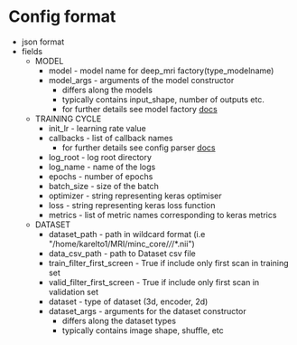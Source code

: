 # Config format
* json format
* fields
    * MODEL
        * model - model name for deep_mri factory(type_modelname)
        * model_args - arguments of the model constructor
            * differs along the models
            * typically contains input_shape, number of outputs etc.
            * for further details see model factory [docs](../docs/deep_mri/index.html) 
    * TRAINING CYCLE 
        * init_lr - learning rate value
        * callbacks - list of callback names
            * for further details see config parser [docs](../docs/deep_mri/index.html) 
        * log_root - log root directory
        * log_name - name of the logs
        * epochs - number of epochs
        * batch_size - size of the batch
        * optimizer - string representing keras optimiser
        * loss - string representing keras loss function
        * metrics  - list of metric names corresponding to keras metrics
    * DATASET
        * dataset_path - path in wildcard format (i.e "/home/karelto1/MRI/minc_core/*/*/*.nii")
        * data_csv_path - path to Dataset csv file
        * train_filter_first_screen - True if include only first scan in training set
        * valid_filter_first_screen - True if include only first scan in validation set
        * dataset - type of dataset (3d, encoder, 2d)
        * dataset_args - arguments for the dataset constructor
            * differs along the dataset types
            * typically contains image shape, shuffle, etc

